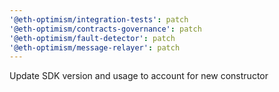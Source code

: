 ```yaml
---
'@eth-optimism/integration-tests': patch
'@eth-optimism/contracts-governance': patch
'@eth-optimism/fault-detector': patch
'@eth-optimism/message-relayer': patch
---
```


Update SDK version and usage to account for new constructor
